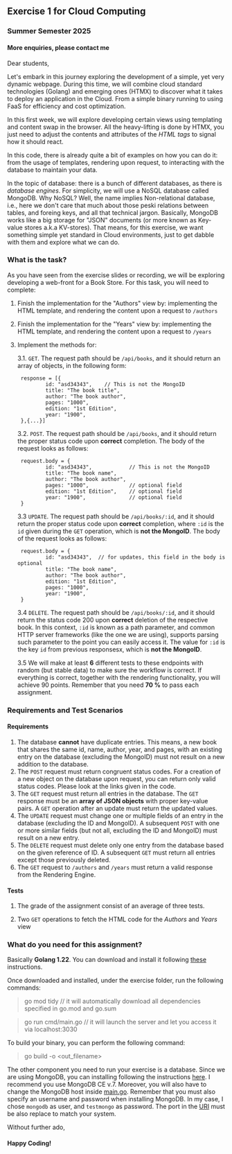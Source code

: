 ## Exercise 1 for Cloud Computing ##

### Summer Semester 2025 ###

#### More enquiries, please contact me ####

Dear students, 

Let's embark in this journey exploring the development of a simple, yet very dynamic webpage. During this time, we will combine cloud standard technologies (Golang) and emerging ones (HTMX) to discover what it takes to deploy an application in the Cloud. From a simple binary running to using FaaS for efficiency and cost optimization.

In this first week, we will explore developing certain views using templating and content swap in the browser. All the heavy-lifting is done by HTMX, you just need to adjust the contents and attributes of the *HTML tags* to signal how it should react.

In this code, there is already quite a bit of examples on how you can do it: from the usage of templates, rendering upon request, to interacting with the database to maintain your data.

In the topic of database: there is a bunch of different databases, as there is *database engines*. For simplicity, we will use a NoSQL database called MongoDB. Why NoSQL? Well, the name implies Non-relational database, i.e., here we don't care that much about those peski relations between tables, and foreing keys, and all that technical jargon. Basically, MongoDB works like a big storage for "JSON" documents (or more known as Key-value stores a.k.a KV-stores). That means, for this exercise, we want something simple yet standard in Cloud environments, just to get dabble with them and explore what we can do.

### What is the task? ###

As you have seen from the exercise slides or recording, we will be exploring developing a web-front for a Book Store. For this task, you will need to complete:

1. Finish the implementation for the "Authors" view by: implementing the HTML template, and rendering the content upon a request to `/authors`
2. Finish the implementation for the "Years" view by: implementing the HTML template, and rendering the content upon a request to `/years`
3. Implement the methods for:

    3.1. `GET`. The request path should be `/api/books`, and it should return an array of objects, in the following form:

        response = [{
                id: "asd34343",    // This is not the MongoID
                title: "The book title",
                author: "The book author",
                pages: "1000",
                edition: "1st Edition",
                year: "1900",
        },{...}]

    3.2. `POST`. The request path should be `/api/books`, and it should return the proper status code upon **correct** completion. The body of the request looks as follows: 

        request.body = {
                id: "asd34343",            // This is not the MongoID
                title: "The book name",
                author: "The book author",
                pages: "1000",             // optional field
                edition: "1st Edition",    // optional field
                year: "1900",              // optional field
        }

    3.3 `UPDATE`. The request path should be `/api/books/:id`, and it should return the proper status code upon **correct** completion, where `:id` is the `id` given during the `GET` operation, which is **not the MongoID**. The body of the request looks as follows:

        request.body = {
                id: "asd34343",  // for updates, this field in the body is optional 
                title: "The book name",
                author: "The book author",
                edition: "1st Edition",
                pages: "1000",
                year: "1900",
        }

    3.4 `DELETE`. The request path should be `/api/books/:id`, and it should return the status code 200 upon **correct** deletion of the respective book. In this context, `:id` is known as a path parameter, and common HTTP server frameworks (like the one we are using), supports parsing such parameter to the point you can easily access it. The value for `:id` is the key `id` from previous responsesx, which is **not the MongoID**.

    3.5 We will make at least **6** different tests to these endpoints with random (but stable data) to make sure the workflow is correct. If everything is correct, together with the rendering functionality, you will achieve 90 points. Remember that you need **70 %** to pass each assignment.

### Requirements and Test Scenarios ###

#### Requirements ####

1. The database **cannot** have duplicate entries. This means, a new book that shares the same id, name, author, year, and pages, with an existing entry on the database (excluding the MongoID) must not result on a new addition to the database.
2. The `POST` request must return congruent status codes. For a creation of a new object on the database upon request, you can return only valid status codes. Please look at the links given in the code.
3. The `GET` request must return all entries in the database. The `GET` response must be an **array of JSON objects** with proper key-value pairs. A `GET` operation after an update must return the updated values.
4. The `UPDATE` request must change one or multiple fields of an entry in the database (excluding the ID and MongoID). A subsequent `POST` with one or more similar fields (but not all, excluding the ID and MongoID) must result on a new entry.
5. The `DELETE` request must delete only one entry from the database based on the given reference of ID. A subsequent `GET` must return all entries except those previously deleted.
6. The `GET` request to `/authors` and `/years` must return a valid response from the Rendering Engine.

#### Tests ####

1. The grade of the assignment consist of an average of three tests.
    
2. Two `GET` operations to fetch the HTML code for the *Authors* and *Years* view

### What do you need for this assignment? ###

Basically **Golang 1.22**. You can download and install it following [these](https://go.dev/doc/install) instructions.

Once downloaded and installed, under the exercise folder, run the following commands:

> go mod tidy // it will automatically download all dependencies specified in go.mod and go.sum

> go run cmd/main.go // it will launch the server and let you access it via localhost:3030

To build your binary, you can perform the following command:

> go build -o <out_filename>

The other component you need to run your exercise is a database. Since we are using MongoDB, you can installing following the instructions [here](https://www.mongodb.com/docs/v7.0/administration/install-community/). I recommend you use MongoDB CE v.7. Moreover, you will also have to change the MongoDB host inside [main.go](cmd/main.go#L184). Remember that you must also specify an username and password when installing MongoDB. In my case, I chose `mongodb` as user, and `testmongo` as password. The port in the [URI](https://en.wikipedia.org/wiki/Uniform_Resource_Identifier) must be also replace to match your system.

Without further ado,

#### Happy Coding! ####
